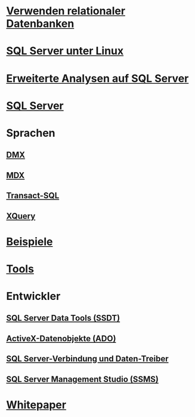 # [Verwenden relationaler Datenbanken](relational-databases/database-features.md)
# [SQL Server unter Linux](./linux/index.md?toc=/sql/linux/toc.json)
# [Erweiterte Analysen auf SQL Server](advanced-analytics/getting-started-with-machine-learning-services.md)
# [SQL Server](sql-server/sql-server-technical-documentation.md)
        
# Sprachen     
## [DMX](dmx/data-mining-extensions-dmx-reference.md)
## [MDX](mdx/analysis-services-language-reference.md)
## [Transact-SQL](t-sql/language-reference.md)
## [XQuery](xquery/xquery-language-reference-sql-server.md)
        
# [Beispiele](sample/microsoft-sql-server-samples.md)
# [Tools](tools/command-prompt-utility-reference-database-engine.md)
        
# Entwickler     
## [SQL Server Data Tools (SSDT)](ssdt/download-sql-server-data-tools-ssdt.md)
## [ActiveX-Datenobjekte (ADO)](ado/microsoft-activex-data-objects-ado.md)
## [SQL Server-Verbindung und Daten-Treiber](connect/sql-server-driver-documentation.md)
## [SQL Server Management Studio (SSMS)](ssms/download-sql-server-management-studio-ssms.md)
        
# [Whitepaper](whitepapers/microsoft-white-papers.md)
